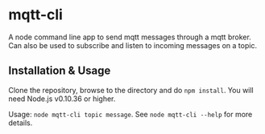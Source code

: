 # mqtt-cli

A node command line app to send mqtt messages through a mqtt broker. Can also be used to subscribe and listen to incoming messages on a topic.


## Installation & Usage

Clone the repository, browse to the directory and do `npm install`. You will need Node.js v0.10.36 or higher.

Usage: `node mqtt-cli topic message`. See `node mqtt-cli --help` for more details.
